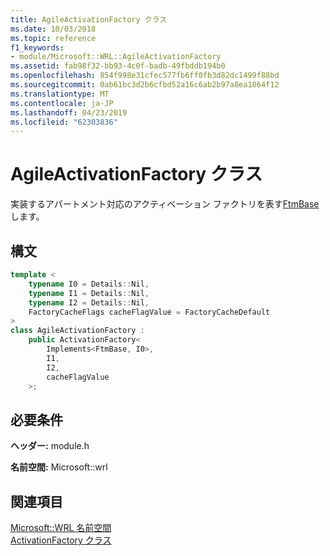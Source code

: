 ```yaml
---
title: AgileActivationFactory クラス
ms.date: 10/03/2018
ms.topic: reference
f1_keywords:
- module/Microsoft::WRL::AgileActivationFactory
ms.assetid: fab98f32-bb93-4c0f-badb-49fbddb194b0
ms.openlocfilehash: 854f998e31cfec577fb6ff0fb3d82dc1499f88bd
ms.sourcegitcommit: 0ab61bc3d2b6cfbd52a16c6ab2b97a8ea1864f12
ms.translationtype: MT
ms.contentlocale: ja-JP
ms.lasthandoff: 04/23/2019
ms.locfileid: "62303836"
---
```

# <a name="agileactivationfactory-class"></a>AgileActivationFactory クラス

実装するアパートメント対応のアクティベーション ファクトリを表す[FtmBase](ftmbase-class.md)します。

## <a name="syntax"></a>構文

```cpp
template <
    typename I0 = Details::Nil,
    typename I1 = Details::Nil,
    typename I2 = Details::Nil,
    FactoryCacheFlags cacheFlagValue = FactoryCacheDefault
>
class AgileActivationFactory :
    public ActivationFactory<
        Implements<FtmBase, I0>,
        I1,
        I2,
        cacheFlagValue
    >;
```

## <a name="requirements"></a>必要条件

**ヘッダー:** module.h

**名前空間:** Microsoft::wrl

## <a name="see-also"></a>関連項目

[Microsoft::WRL 名前空間](microsoft-wrl-namespace.md)<br/>
[ActivationFactory クラス](activationfactory-class.md)